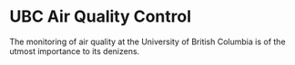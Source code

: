 UBC Air Quality Control
=======================

The monitoring of air quality at the University of British Columbia
is of the utmost importance to its denizens.